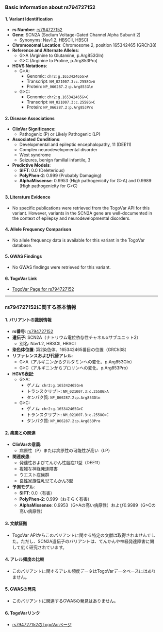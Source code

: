 ### Basic Information about rs794727152

#### 1. **Variant Identification**
- **rs Number**: [rs794727152](https://identifiers.org/dbsnp/rs794727152)
- **Gene**: SCN2A (Sodium Voltage-Gated Channel Alpha Subunit 2)
  - Synonyms: Nav1.2, HBSCII, HBSCI
- **Chromosomal Location**: Chromosome 2, position 165342465 (GRCh38)
- **Reference and Alternate Alleles**: 
  - G>A (Arginine to Glutamine, p.Arg853Gln)
  - G>C (Arginine to Proline, p.Arg853Pro)
- **HGVS Notations**:
  - G>A: 
    - Genomic: `chr2:g.165342465G>A`
    - Transcript: `NM_021007.3:c.2558G>A`
    - Protein: `NP_066287.2:p.Arg853Gln`
  - G>C:
    - Genomic: `chr2:g.165342465G>C`
    - Transcript: `NM_021007.3:c.2558G>C`
    - Protein: `NP_066287.2:p.Arg853Pro`

#### 2. **Disease Associations**
- **ClinVar Significance**:
  - Pathogenic (P) or Likely Pathogenic (LP)
- **Associated Conditions**:
  - Developmental and epileptic encephalopathy, 11 (DEE11)
  - Complex neurodevelopmental disorder
  - West syndrome
  - Seizures, benign familial infantile, 3
- **Predictive Models**:
  - **SIFT**: 0.0 (Deleterious)
  - **PolyPhen-2**: 0.999 (Probably Damaging)
  - **AlphaMissense**: 0.9953 (High pathogenicity for G>A) and 0.9989 (High pathogenicity for G>C)

#### 3. **Literature Evidence**
- No specific publications were retrieved from the TogoVar API for this variant. However, variants in the SCN2A gene are well-documented in the context of epilepsy and neurodevelopmental disorders.

#### 4. **Allele Frequency Comparison**
- No allele frequency data is available for this variant in the TogoVar database.

#### 5. **GWAS Findings**
- No GWAS findings were retrieved for this variant.

#### 6. **TogoVar Link**
- [TogoVar Page for rs794727152](https://togovar.org/variant/417503265)

---

### rs794727152に関する基本情報

#### 1. **バリアントの識別情報**
- **rs番号**: [rs794727152](https://identifiers.org/dbsnp/rs794727152)
- **遺伝子**: SCN2A（ナトリウム電位依存性チャネルαサブユニット2）
  - 別名: Nav1.2, HBSCII, HBSCI
- **染色体位置**: 第2染色体、165342465番目の位置（GRCh38）
- **リファレンスおよび代替アレル**:
  - G>A（アルギニンからグルタミンへの変化、p.Arg853Gln）
  - G>C（アルギニンからプロリンへの変化、p.Arg853Pro）
- **HGVS表記**:
  - G>A:
    - ゲノム: `chr2:g.165342465G>A`
    - トランスクリプト: `NM_021007.3:c.2558G>A`
    - タンパク質: `NP_066287.2:p.Arg853Gln`
  - G>C:
    - ゲノム: `chr2:g.165342465G>C`
    - トランスクリプト: `NM_021007.3:c.2558G>C`
    - タンパク質: `NP_066287.2:p.Arg853Pro`

#### 2. **疾患との関連**
- **ClinVarの意義**:
  - 病原性（P）または病原性の可能性が高い（LP）
- **関連疾患**:
  - 発達性およびてんかん性脳症11型（DEE11）
  - 複雑な神経発達障害
  - ウエスト症候群
  - 良性家族性乳児てんかん3型
- **予測モデル**:
  - **SIFT**: 0.0（有害）
  - **PolyPhen-2**: 0.999（おそらく有害）
  - **AlphaMissense**: 0.9953（G>Aの高い病原性）および0.9989（G>Cの高い病原性）

#### 3. **文献証拠**
- TogoVar APIからこのバリアントに関する特定の文献は取得されませんでした。ただし、SCN2A遺伝子のバリアントは、てんかんや神経発達障害に関して広く研究されています。

#### 4. **アレル頻度の比較**
- このバリアントに関するアレル頻度データはTogoVarデータベースにはありません。

#### 5. **GWASの発見**
- このバリアントに関連するGWASの発見はありません。

#### 6. **TogoVarリンク**
- [rs794727152のTogoVarページ](https://togovar.org/variant/417503265)